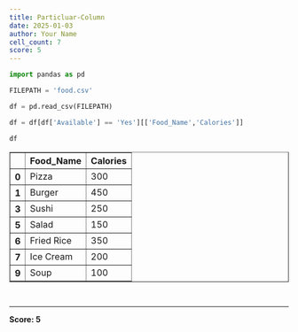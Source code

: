 ```yaml
---
title: Particluar-Column
date: 2025-01-03
author: Your Name
cell_count: 7
score: 5
---
```


```python
import pandas as pd
```


```python
FILEPATH = 'food.csv'
```


```python
df = pd.read_csv(FILEPATH)
```


```python
df = df[df['Available'] == 'Yes'][['Food_Name','Calories']]
```


```python
df
```




<div>
<style scoped>
    .dataframe tbody tr th:only-of-type {
        vertical-align: middle;
    }

    .dataframe tbody tr th {
        vertical-align: top;
    }

    .dataframe thead th {
        text-align: right;
    }
</style>
<table border="1" class="dataframe">
  <thead>
    <tr style="text-align: right;">
      <th></th>
      <th>Food_Name</th>
      <th>Calories</th>
    </tr>
  </thead>
  <tbody>
    <tr>
      <th>0</th>
      <td>Pizza</td>
      <td>300</td>
    </tr>
    <tr>
      <th>1</th>
      <td>Burger</td>
      <td>450</td>
    </tr>
    <tr>
      <th>3</th>
      <td>Sushi</td>
      <td>250</td>
    </tr>
    <tr>
      <th>5</th>
      <td>Salad</td>
      <td>150</td>
    </tr>
    <tr>
      <th>6</th>
      <td>Fried Rice</td>
      <td>350</td>
    </tr>
    <tr>
      <th>7</th>
      <td>Ice Cream</td>
      <td>200</td>
    </tr>
    <tr>
      <th>9</th>
      <td>Soup</td>
      <td>100</td>
    </tr>
  </tbody>
</table>
</div>




```python

```


```python

```


---
**Score: 5**
